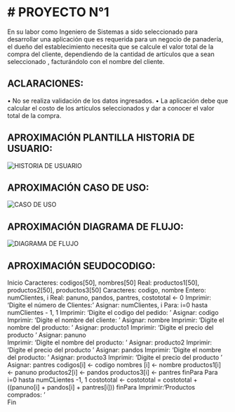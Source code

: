 # # PROYECTO N°1
En su labor como Ingeniero de Sistemas a sido seleccionado para desarrollar una aplicación que es requerida para un negocio de panadería, el dueño del establecimiento necesita que se calcule el valor total de la compra del cliente, dependiendo de la cantidad de artículos que a sean seleccionado , facturándolo con el nombre del cliente.
## ACLARACIONES:
•	No se realiza validación de los datos ingresados.
•	La aplicación debe que calcular el costo de los artículos seleccionados y dar a conocer el valor total de la compra.

## APROXIMACIÓN PLANTILLA HISTORIA DE USUARIO:
 
![HISTORIA DE USUARIO](imagenes/imagen1.png)





## APROXIMACIÓN CASO DE USO:
 ![CASO DE USO](imagenes/imagen2.png)

## APROXIMACIÓN DIAGRAMA DE FLUJO:
 ![DIAGRAMA DE FLUJO](imagenes/imagen3.png)


## APROXIMACIÓN SEUDOCODIGO:
Inicio
     Caracteres: codigos[50], nombres[50]
     Real: productos1[50], productos2[50], productos3[50]
     Caracteres: codigo, nombre
     Entero: numClientes, i
     Real: panuno, pandos, pantres, costototal <- 0
     Imprimir: ‘Digite el número de Clientes:’
     Asignar: numClientes, i
     Para: i=0 hasta numClientes - 1, 1
     Imprimir: ‘Digite el codigo del pedido: ’
     Asignar: codigo
     Imprimir: ‘Digite el nombre del cliente: ’
     Asignar: nombre
     Imprimir: ‘Digite el nombre del producto: ’
     Asignar: producto1
     Imprimir: ‘Digite el precio del producto  ’
     Asignar: panuno    
     Imprimir: ‘Digite el nombre del producto: ’
     Asignar: producto2
     Imprimir: ‘Digite el precio del producto  ’
     Asignar: pandos
     Imprimir: ‘Digite el nombre del producto: ’
     Asignar: producto3
     Imprimir: ‘Digite el precio del producto  ’
     Asignar: pantres 
     codigos[i] <- codigo
     nombres [i] <- nombre
     productos1[i] <- panuno
     productos2[i] <- pandos
     productos3[i] <- pantres
     finPara
     Para i=0 hasta numCLientes -1, 1
     costototal <-
     costototal = costototal + ((panuno[i] + pandos[i] + pantres[i]))
     finPara
     Imprimir:‘Productos comprados: ’    
Fin


